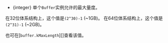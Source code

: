 <!-- YAML
added: 8.2.0
-->

* {integer}  单个`Buffer`实例允许的最大量度。

在32位体系结构上，这个值是`(2^30)-1` (~1GB)。
在64位体系结构上，这个值是`(2^31)-1` (~2GB)。

也可在[`buffer.kMaxLength`][]查看该值。

